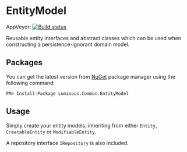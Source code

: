 EntityModel
=======

AppVeyor: [![Build status](https://ci.appveyor.com/api/projects/status/mlmmdvxdjlvwrab3?svg=true)](https://ci.appveyor.com/project/chrispickford/entitymodel)

Reusable entity interfaces and abstract classes which can be used when constructing a persistence-ignorant domain model.

## Packages
You can get the latest version from [NuGet](https://www.nuget.org/packages/Luminous.Common.EntityModel/) package manager using the following command:
```
PM> Install-Package Luminous.Common.EntityModel
```

## Usage
Simply create your entity models, inheriting from either `Entity`, `CreatableEntity` or `ModifiableEntity`.

A repository interface `IRepository` is also included.